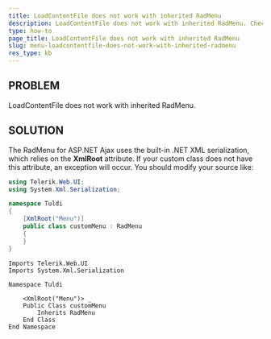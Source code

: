 ```yaml
---
title: LoadContentFile does not work with inherited RadMenu
description: LoadContentFile does not work with inherited RadMenu. Check it now!
type: how-to
page_title: LoadContentFile does not work with inherited RadMenu
slug: menu-loadcontentfile-does-not-work-with-inherited-radmenu
res_type: kb
---
```



 
## PROBLEM
 
LoadContentFile does not work with inherited RadMenu.
 
## SOLUTION
 
The RadMenu for ASP.NET Ajax uses the built-in .NET XML serialization, which
relies on the **XmlRoot** attribute. If your custom class does not have this attribute, an exception will occur. You should modify your source like:  
   
````C#
using Telerik.Web.UI;
using System.Xml.Serialization;

namespace Tuldi
{
    [XmlRoot("Menu")]
    public class customMenu : RadMenu
    {
    }
}
````
````VB
Imports Telerik.Web.UI 
Imports System.Xml.Serialization 
 
Namespace Tuldi 
 
    <XmlRoot("Menu")> _ 
    Public Class customMenu 
        Inherits RadMenu 
    End Class 
End Namespace
````
 

   